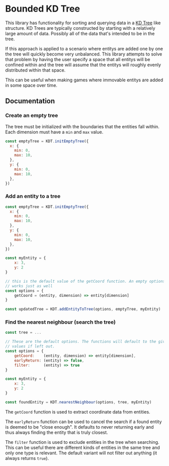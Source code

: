 # Bounded KD Tree

This library has functionality for sorting and querying data in a [KD Tree](https://en.wikipedia.org/wiki/K-d_tree)
like structure. KD Trees are typically constructed by starting with a
relatively large amount of data.  Possibly all of the data that's intended to
be in the tree.

If this approach is applied to a scenario where entitys are added one by one
the tree will quickly become very unbalanced. This library attempts to solve
that problem by having the user specify a space that all entitys will be
confined within and the tree will assume that the entitys will roughly evenly
distributed within that space.

This can be useful when making games where immovable entitys are added in some
space over time.

## Documentation

### Create an empty tree

The tree must be initialized with the boundaries that the entities fall within.
Each dimension must have a `min` and `max` value.

```js
const emptyTree = KDT.initEmptyTree({
  x: {
    min: 0,
    max: 10,
  },
  y: {
    min: 0,
    max: 10,
  },
})
```

### Add an entity to a tree

```js
const emptyTree = KDT.initEmptyTree({
  x: {
    min: 0,
    max: 10,
  },
  y: {
    min: 0,
    max: 10,
  },
})

const myEntity = {
    x: 3,
    y: 2
}

// this is the default value of the getCoord function. An empty options object
// works just as well
const options = {
    getCoord = (entity, dimension) => entity[dimension]
}

const updatedTree = KDT.addEntityToTree(options, emptyTree, myEntity)
```

### Find the nearest neighbour (search the tree)

```js
const tree = ...

// These are the default options. The functions will default to the given
// values if left out.
const options = {
    getCoord:    (entity, dimension) => entity[dimension],
    earlyReturn: (entity) => false,
    filter:      (entity) => true
}

const myEntity = {
    x: 3,
    y: 2
}

const foundEntity = KDT.nearestNeighbour(options, tree, myEntity)
```

The `getCoord` function is used to extract coordinate data from entities.

The `earlyReturn` function can be used to cancel the search if a found entity
is deemed to be "close enough". It defaults to never returning early and thus
always finding the entity that is truly closest.

The `filter` function is used to exclude entities in the tree when searching.
This can be useful there are different kinds of entities in the same tree and
only one type is relevant. The default variant will not filter out anything (it
always returns `true`).

